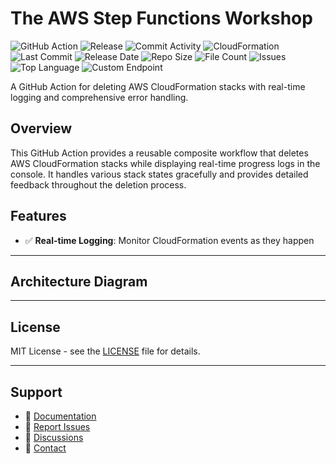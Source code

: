 # The AWS Step Functions Workshop

![GitHub Action](https://img.shields.io/badge/GitHub-Action-blue?logo=github)&nbsp;![Release](https://github.com/subhamay-bhattacharyya/1301-step-function-cft/actions/workflows/release.yaml/badge.svg)&nbsp;![Commit Activity](https://img.shields.io/github/commit-activity/t/subhamay-bhattacharyya/1301-step-function-cft)&nbsp;![CloudFormation](https://img.shields.io/badge/AWS-CloudFormation-orange?logo=amazonaws)&nbsp;![Last Commit](https://img.shields.io/github/last-commit/subhamay-bhattacharyya/1301-step-function-cft)&nbsp;![Release Date](https://img.shields.io/github/release-date/subhamay-bhattacharyya/1301-step-function-cft)&nbsp;![Repo Size](https://img.shields.io/github/repo-size/subhamay-bhattacharyya/1301-step-function-cft)&nbsp;![File Count](https://img.shields.io/github/directory-file-count/subhamay-bhattacharyya/1301-step-function-cft)&nbsp;![Issues](https://img.shields.io/github/issues/subhamay-bhattacharyya/1301-step-function-cft)&nbsp;![Top Language](https://img.shields.io/github/languages/top/subhamay-bhattacharyya/1301-step-function-cft)&nbsp;![Custom Endpoint](https://img.shields.io/endpoint?url=https://gist.githubusercontent.com/bsubhamay/7d9767e75170f59717fdd9ca6af5edad/raw/1301-step-function-cft.json?)


A GitHub Action for deleting AWS CloudFormation stacks with real-time logging and comprehensive error handling.

## Overview

This GitHub Action provides a reusable composite workflow that deletes AWS CloudFormation stacks while displaying real-time progress logs in the console. It handles various stack states gracefully and provides detailed feedback throughout the deletion process.

## Features

- ✅ **Real-time Logging**: Monitor CloudFormation events as they happen

---

## Architecture Diagram


---

## License

MIT License - see the [LICENSE](LICENSE) file for details.

---

## Support

- 📖 [Documentation](https://github.com/subhamay-bhattacharyya/1301-step-function-cft/wiki)
- 🐛 [Report Issues](https://github.com/subhamay-bhattacharyya/1301-step-function-cft/issues)
- 💬 [Discussions](https://github.com/subhamay-bhattacharyya/1301-step-function-cft/discussions)
- 📧 [Contact](mailto:support@subhamay.aws@gmail.com)